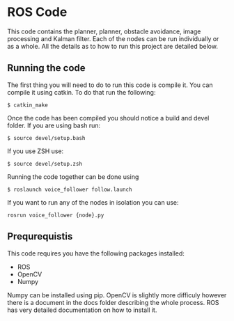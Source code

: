 # ROS Code

This code contains the planner, planner, obstacle avoidance, image processing and Kalman filter. Each of the nodes can be run individually or as a whole. All the details as to how to run this project are detailed below.

## Running the code

The first thing you will need to do to run this code is compile it. You can compile it using catkin. To do that run the following:

```
$ catkin_make
```

Once the code has been compiled you should notice a build and devel folder. If you are using bash run:

```
$ source devel/setup.bash
```

If you use ZSH use:

```
$ source devel/setup.zsh
```

Running the code together can be done using

```
$ roslaunch voice_follower follow.launch
```

If you want to run any of the nodes in isolation you can use:

```
rosrun voice_follower {node}.py
```

## Prequrequistis

This code requires you have the following packages installed:

* ROS
* OpenCV
* Numpy

Numpy can be installed using pip. OpenCV is slightly more difficuly however there is a document in the docs folder describing the whole process. ROS has very detailed documentation on how to install it.